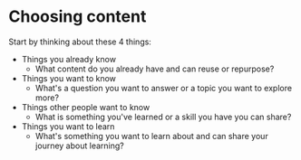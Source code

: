 # Choosing content

Start by thinking about these 4 things:
- Things you already know
  - What content do you already have and can reuse or repurpose?
- Things you want to know
  - What's a question you want to answer or a topic you want to explore more?
- Things other people want to know
  - What is something you've learned or a skill you have you can share?
- Things you want to learn
  - What's something you want to learn about and can share your journey about learning?

